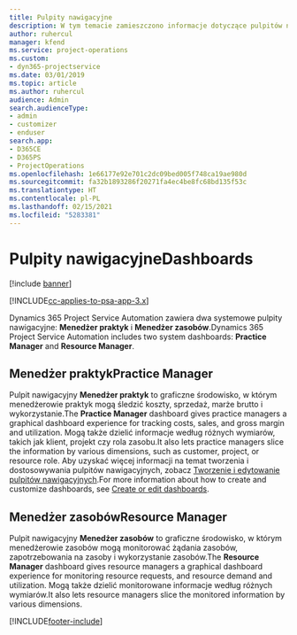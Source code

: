 ```yaml
---
title: Pulpity nawigacyjne
description: W tym temacie zamieszczono informacje dotyczące pulpitów nawigacyjnych raportowania dostępnych w programie Dynamics 365 Project Service Automation.
author: ruhercul
manager: kfend
ms.service: project-operations
ms.custom:
- dyn365-projectservice
ms.date: 03/01/2019
ms.topic: article
ms.author: ruhercul
audience: Admin
search.audienceType:
- admin
- customizer
- enduser
search.app:
- D365CE
- D365PS
- ProjectOperations
ms.openlocfilehash: 1e66177e92e701c2dc09bed005f748ca19ae980d
ms.sourcegitcommit: fa32b1893286f20271fa4ec4be8fc68bd135f53c
ms.translationtype: HT
ms.contentlocale: pl-PL
ms.lasthandoff: 02/15/2021
ms.locfileid: "5283381"
---
```

# <a name="dashboards"></a><span data-ttu-id="124b8-103">Pulpity nawigacyjne</span><span class="sxs-lookup"><span data-stu-id="124b8-103">Dashboards</span></span>

[!include [banner](../includes/psa-now-project-operations.md)]

[!INCLUDE[cc-applies-to-psa-app-3.x](../includes/cc-applies-to-psa-app-3x.md)]

<span data-ttu-id="124b8-104">Dynamics 365 Project Service Automation zawiera dwa systemowe pulpity nawigacyjne: **Menedżer praktyk** i **Menedżer zasobów**.</span><span class="sxs-lookup"><span data-stu-id="124b8-104">Dynamics 365 Project Service Automation includes two system dashboards: **Practice Manager** and **Resource Manager**.</span></span>

## <a name="practice-manager"></a><span data-ttu-id="124b8-105">Menedżer praktyk</span><span class="sxs-lookup"><span data-stu-id="124b8-105">Practice Manager</span></span> 

<span data-ttu-id="124b8-106">Pulpit nawigacyjny **Menedżer praktyk** to graficzne środowisko, w którym menedżerowie praktyk mogą śledzić koszty, sprzedaż, marże brutto i wykorzystanie.</span><span class="sxs-lookup"><span data-stu-id="124b8-106">The **Practice Manager** dashboard gives practice managers a graphical dashboard experience for tracking costs, sales, and gross margin and utilization.</span></span> <span data-ttu-id="124b8-107">Mogą także dzielić informacje według różnych wymiarów, takich jak klient, projekt czy rola zasobu.</span><span class="sxs-lookup"><span data-stu-id="124b8-107">It also lets practice managers slice the information by various dimensions, such as customer, project, or resource role.</span></span> <span data-ttu-id="124b8-108">Aby uzyskać więcej informacji na temat tworzenia i dostosowywania pulpitów nawigacyjnych, zobacz [Tworzenie i edytowanie pulpitów nawigacyjnych](https://docs.microsoft.com/dynamics365/customerengagement/on-premises/customize/create-edit-dashboards).</span><span class="sxs-lookup"><span data-stu-id="124b8-108">For more information about how to create and customize dashboards, see [Create or edit dashboards](https://docs.microsoft.com/dynamics365/customerengagement/on-premises/customize/create-edit-dashboards).</span></span>

## <a name="resource-manager"></a><span data-ttu-id="124b8-109">Menedżer zasobów</span><span class="sxs-lookup"><span data-stu-id="124b8-109">Resource Manager</span></span> 

<span data-ttu-id="124b8-110">Pulpit nawigacyjny **Menedżer zasobów** to graficzne środowisko, w którym menedżerowie zasobów mogą monitorować żądania zasobów, zapotrzebowania na zasoby i wykorzystanie zasobów.</span><span class="sxs-lookup"><span data-stu-id="124b8-110">The **Resource Manager** dashboard gives resource managers a graphical dashboard experience for monitoring resource requests, and resource demand and utilization.</span></span> <span data-ttu-id="124b8-111">Mogą także dzielić monitorowane informacje według różnych wymiarów.</span><span class="sxs-lookup"><span data-stu-id="124b8-111">It also lets resource managers slice the monitored information by various dimensions.</span></span>


[!INCLUDE[footer-include](../includes/footer-banner.md)]